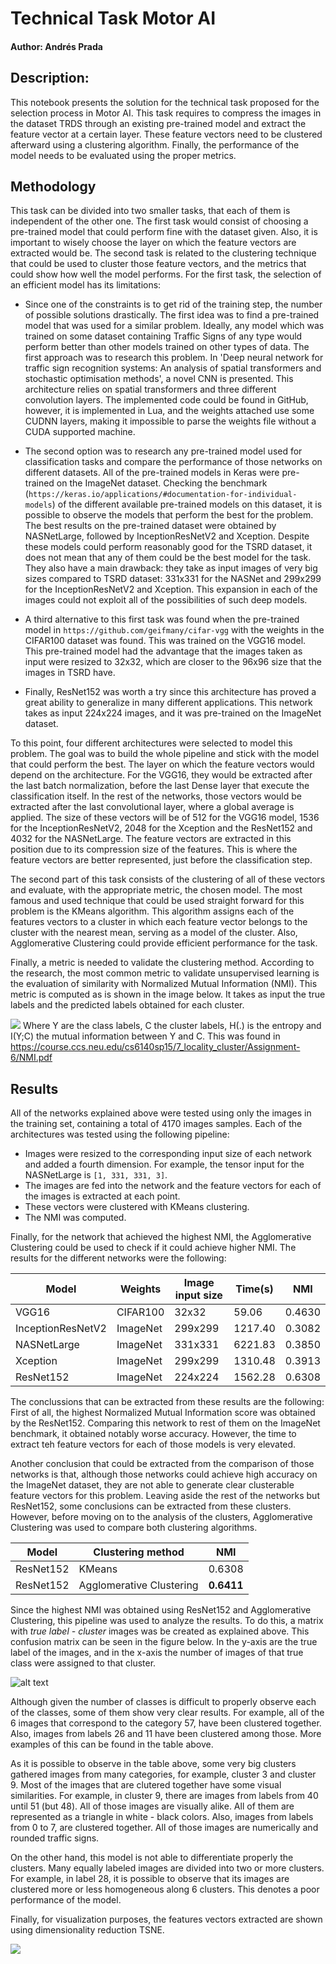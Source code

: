 # Technical Task Motor AI

#### Author: Andrés Prada

## Description: 
This notebook presents the solution for the technical task proposed for the selection process in Motor AI. This task requires to compress the images in the dataset TRDS through an existing pre-trained model and extract the feature vector at a certain layer. These feature vectors need to be clustered afterward using a clustering algorithm. Finally, the performance of the model needs to be evaluated using the proper metrics.

## Methodology
This task can be divided into two smaller tasks, that each of them is independent of the other one. The first task would consist of choosing a pre-trained model that could perform fine with the dataset given. Also, it is important to wisely choose the layer on which the feature vectors are extracted would be. The second task is related to the clustering technique that could be used to cluster those feature vectors, and the metrics that could show how well the model performs. For the first task, the selection of an efficient model has its limitations:

* Since one of the constraints is to get rid of the training step, the number of possible solutions drastically. The first idea was to find a pre-trained model that was used for a similar problem. Ideally, any model which was trained on some dataset containing Traffic Signs of any type would perform better than other models trained on other types of data. The first approach was to research this problem. In 'Deep neural network for traffic sign recognition systems: An analysis of spatial transformers and stochastic optimisation methods', a novel CNN is presented. This architecture relies on spatial transformers and three different convolution layers. The implemented code could be found in GitHub, however, it is implemented in Lua, and the weights attached use some CUDNN layers, making it impossible to parse the weights file without a CUDA supported machine.

* The second option was to research any pre-trained model used for classification tasks and compare the performance of those networks on different datasets. All of the pre-trained models in Keras were pre-trained on the ImageNet dataset. Checking the benchmark (`https://keras.io/applications/#documentation-for-individual-models`) of the different available pre-trained models on this dataset, it is possible to observe the models that perform the best for the problem. The best results on the pre-trained dataset were obtained by NASNetLarge, followed by InceptionResNetV2 and Xception. Despite these models could perform reasonably good for the TSRD dataset, it does not mean that any of them could be the best model for the task. They also have a main drawback: they take as input images of very big sizes compared to TSRD dataset: 331x331 for the NASNet and 299x299 for the InceptionResNetV2 and Xception. This expansion in each of the images could not exploit all of the possibilities of such deep models.

*  A third alternative to this first task was found when the pre-trained model in `https://github.com/geifmany/cifar-vgg` with the weights in the CIFAR100 dataset was found. This was trained on the VGG16 model. This pre-trained model had the advantage that the images taken as input were resized to 32x32, which are closer to the 96x96 size that the images in TSRD have. 

*  Finally, ResNet152 was worth a try since this architecture has proved a great ability to generalize in many different applications. This network takes as input 224x224 images, and it was pre-trained on the ImageNet dataset.

To this point, four different architectures were selected to model this problem. The goal was to build the whole pipeline and stick with the model that could perform the best. The layer on which the feature vectors would depend on the architecture. For the VGG16, they would be extracted after the last batch normalization, before the last Dense layer that execute the classification itself. In the rest of the networks, those vectors would be extracted after the last convolutional layer, where a global average is applied. The size of these vectors will be of 512 for the VGG16 model, 1536 for the InceptionResNetV2, 2048 for the Xception and the ResNet152 and 4032 for the NASNetLarge. The feature vectors are extracted in this position due to its compression size of the features. This is where the feature vectors are better represented, just before the classification step.

The second part of this task consists of the clustering of all of these vectors and evaluate, with the appropriate metric, the chosen model. The most famous and used technique that could be used straight forward for this problem is the KMeans algorithm. This algorithm assigns each of the features vectors to a cluster in which each feature vector belongs to the cluster with the nearest mean, serving as a model of the cluster. Also, Agglomerative Clustering could provide efficient performance for the task.

Finally, a metric is needed to validate the clustering method. According to the research, the most common metric to validate unsupervised learning is the evaluation of similarity with Normalized Mutual Information (NMI). This metric is computed as is shown in the image below. It takes as input the true labels and the predicted labels obtained for each cluster.

![](https://github.com/AndresPrada/clustering-tsrd/blob/master/images/nmi.png?v=4&s=50) Where Y are the class labels, C the cluster labels, H(.) is the entropy and I(Y;C) the mutual information between Y and C. This was found in https://course.ccs.neu.edu/cs6140sp15/7_locality_cluster/Assignment-6/NMI.pdf

## Results
All of the networks explained above were tested using only the images in the training set, containing a total of 4170 images samples. Each of the architectures was tested using the following pipeline:

* Images were resized to the corresponding input size of each network and added a fourth dimension. For example, the tensor input for the NASNetLarge is `[1, 331, 331, 3]`.
* The images are fed into the network and the feature vectors for each of the images is extracted at each point.
* These vectors were clustered with KMeans clustering.
* The NMI was computed.

Finally, for the network that achieved the highest NMI, the Agglomerative Clustering could be used to check if it could achieve higher NMI. The results for the different networks were the following:

|  Model | Weights | Image input size | Time(s) | NMI |
|---|---|---|---|---|
| VGG16 | CIFAR100 | 32x32 | 59.06 | 0.4630 |
| InceptionResNetV2 | ImageNet | 299x299 | 1217.40 | 0.3082 |
|  NASNetLarge | ImageNet | 331x331 | 6221.83 | 0.3850 |
|  Xception | ImageNet | 299x299 | 1310.48 | 0.3913 |
|  ResNet152 | ImageNet | 224x224 | 1562.28 | 0.6308 |

The conclussions that can be extracted from these results are the following: First of all, the highest Normalized Mutual Information score was obtained by the ResNet152. Comparing this network to rest of them on the ImageNet benchmark, it obtained notably worse accuracy. However, the time to extract teh feature vectors for each of those models is very elevated.

Another conclusion that could be extracted from the comparison of those networks is that, although those networks could achieve high accuracy on the ImageNet dataset, they are not able to generate clear clusterable feature vectors for this problem. Leaving aside the rest of the networks but ResNet152, some conclusions can be extracted from these clusters. However, before moving on to the analysis of the clusters, Agglomerative Clustering was used to compare both clustering algorithms.

| Model | Clustering method | NMI |
|---|---|---|
| ResNet152 | KMeans |0.6308 | 
| ResNet152 | Agglomerative Clustering | **0.6411** |

Since the highest NMI was obtained using ResNet152 and Agglomerative Clustering, this pipeline was used to analyze the results. To do this, a matrix with *true label - cluster* images was be created as explained above. This confusion matrix can be seen in the figure below. In the y-axis are the true label of the images, and in the x-axis the number of images of that true class were assigned to that cluster.

![alt text](https://github.com/AndresPrada/clustering-tsrd/blob/master/images/matrix.png)

Although given the number of classes is difficult to properly observe each of the classes, some of them show very clear results. For example, all of the 6 images that correspond to the category 57, have been clustered together. Also, images from labels 26 and 11 have been clustered among those. More examples of this can be found in the table above.

As it is possible to observe in the table above, some very big clusters gathered images from many categories, for example, cluster 3 and cluster 9. Most of the images that are clutered together have some visual similarities. For example, in cluster 9, there are images from labels from 40 until 51 (but 48). All of those images are visually alike. All of them are represented as a triangle in white - black colors. Also, images from labels from 0 to 7, are clustered together. All of those images are numerically and rounded traffic signs.

On the other hand, this model is not able to differentiate properly the clusters. Many equally labeled images are divided into two or more clusters. For example, in label 28, it is possible to observe that its images are clustered more or less homogeneous along 6 clusters. This denotes a poor performance of the model.

Finally, for visualization purposes, the features vectors extracted are shown using dimensionality reduction TSNE.

![](https://github.com/AndresPrada/clustering-tsrd/blob/master/images/clustering_features_tsne.png)




